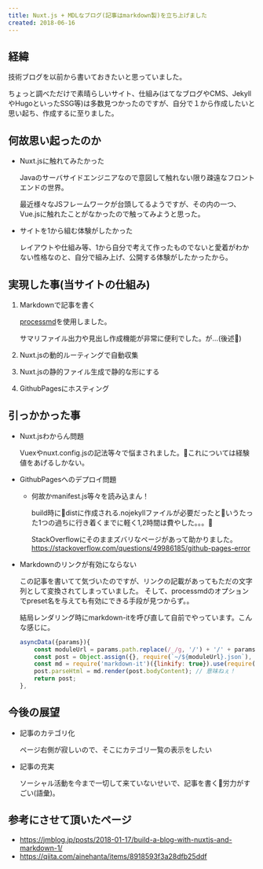 ```yaml
---
title: Nuxt.js + MDLなブログ(記事はmarkdown製)を立ち上げました
created: 2018-06-16
---
```


## 経緯

技術ブログを以前から書いておきたいと思っていました。

ちょっと調べただけで素晴らしいサイト、仕組み(はてなブログやCMS、JekyllやHugoといったSSG等)は多数見つかったのですが、自分で１から作成したいと思い起ち、作成するに至りました。

## 何故思い起ったのか

- Nuxt.jsに触れてみたかった

    Javaのサーバサイドエンジニアなので意図して触れない限り疎遠なフロントエンドの世界。

    最近様々なJSフレームワークが台頭してるようですが、その内の一つ、Vue.jsに触れたことがなかったので触ってみようと思った。

- サイトを1から組む体験がしたかった

    レイアウトや仕組み等、1から自分で考えて作ったものでないと愛着がわかない性格なのと、自分で組み上げ、公開する体験がしたかったから。

## 実現した事(当サイトの仕組み)

1. Markdownで記事を書く

    [processmd](https://www.npmjs.com/package/processmd)を使用しました。

    サマリファイル出力や見出し作成機能が非常に便利でした。が…(後述)

1. Nuxt.jsの動的ルーティングで自動収集

1. Nuxt.jsの静的ファイル生成で静的な形にする

1. GithubPagesにホスティング

## 引っかかった事

- Nuxt.jsわからん問題

    Vuexやnuxt.config.jsの記法等々で悩まされました。これについては経験値をあげるしかない。

- GithubPagesへのデプロイ問題

    - 何故かmanifest.js等々を読み込まん！

        build時にdistに作成される.nojekyllファイルが必要だったというたった1つの過ちに行き着くまでに軽く1,2時間は費やした。。。

        StackOverflowにそのままズバリなページがあって助かりました。
        https://stackoverflow.com/questions/49986185/github-pages-error
- Markdownのリンクが有効にならない

    この記事を書いてて気づいたのですが、リンクの記載があってもただの文字列として変換されてしまっていました。
    そして、processmdのオプションでpreset名を与えても有効にできる手段が見つからず。。

    結局レンダリング時にmarkdown-itを呼び直して自前でやっています。こんな感じに。

    ```javascript
    asyncData({params}){
        const moduleUrl = params.path.replace(/_/g, '/') + '/' + params.url;
        const post = Object.assign({}, require(`~/${moduleUrl}.json`), moduleUrl);
        const md = require('markdown-it')({linkify: true}).use(require('markdown-it-highlightjs'));
        post.parseHtml = md.render(post.bodyContent); // 意味ねぇ！
        return post;
    },
    ```

## 今後の展望

- 記事のカテゴリ化

    ページ右側が寂しいので、そこにカテゴリ一覧の表示をしたい

- 記事の充実

    ソーシャル活動を今まで一切して来ていないせいで、記事を書く労力がすごい(語彙)。

## 参考にさせて頂いたページ

- https://jmblog.jp/posts/2018-01-17/build-a-blog-with-nuxtjs-and-markdown-1/
- https://qiita.com/ainehanta/items/8918593f3a28dfb25ddf
